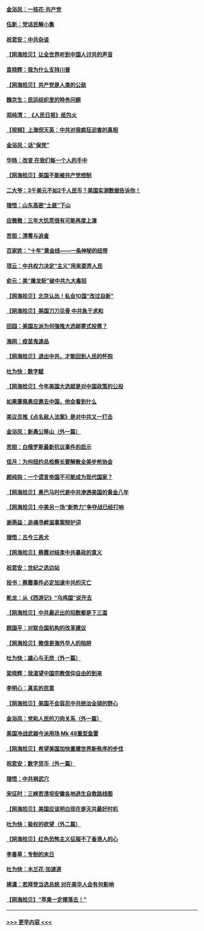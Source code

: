 #### [金浴凤：一枝花·共产党](../pages/nsc993/n12368757.md?t=08312151) 
#### [伍新：党话民解小集](../pages/nsc993/n12366907.md?t=08312151) 
#### [祝君安：中共杂谈](../pages/nsc993/n12366076.md?t=08312151) 
#### [【网海拾贝】让全世界听到中国人讨共的声音](../pages/nsc993/n12365569.md?t=08312151) 
#### [袁晓辉：我为什么支持川普](../pages/nsc993/n12362670.md?t=08312151) 
#### [【网海拾贝】共产党是人类的公敌](../pages/nsc993/n12363182.md?t=08312151) 
#### [魏京生：民运组织里的特务问题](../pages/nsc993/n12363010.md?t=08312151) 
#### [郑纯清： 《人民日报》纸包火](../pages/nsc993/n12362706.md?t=08312151) 
#### [【视频】上海倪天英：中共对我疯狂迫害的真相](../pages/nsc993/n12356341.md?t=08312151) 
#### [金浴凤：话“保党”](../pages/nsc993/n12361867.md?t=08312151) 
#### [华旸：改变 在我们每一个人的手中](../pages/nsc993/n12361774.md?t=08312151) 
#### [【网海拾贝】美国不能被共产党控制](../pages/nsc993/n12360271.md?t=08312151) 
#### [二大爷：3千美元不如2千人民币？美国实测数据告诉你！](../pages/nsc993/n12358563.md?t=08312151) 
#### [理悟：山东高密“土匪”下山](../pages/nsc993/n12358535.md?t=08312151) 
#### [应微微：三年大饥荒很有可能再度上演](../pages/nsc993/n12358523.md?t=08312151) 
#### [苦胆：清零与追查](../pages/nsc993/n12358501.md?t=08312151) 
#### [百家姓：“十年”黄金线——一条神秘的纽带](../pages/nsc993/n12358319.md?t=08312151) 
#### [项云：中共权力决定“主义”用来耍弄人民](../pages/nsc993/n12358172.md?t=08312151) 
#### [俞元：美“屠龙斩”破中共九大毒招](../pages/nsc993/n12357822.md?t=08312151) 
#### [【网海拾贝】北京认怂！私会10国“改过自新”](../pages/nsc993/n12357784.md?t=08312151) 
#### [【网海拾贝】美国刀刀见骨 中共急于求和](../pages/nsc993/n12355511.md?t=08312151) 
#### [田园：美国左派为何强推大选邮寄式投票？](../pages/nsc993/n12352963.md?t=08312151) 
#### [海网：疫苗鬼速品](../pages/nsc993/n12354438.md?t=08312151) 
#### [【网海拾贝】退出中共，才能回到人民的怀抱](../pages/nsc993/n12352634.md?t=08312151) 
#### [吐为快：数字赋](../pages/nsc993/n12352317.md?t=08312151) 
#### [【网海拾贝】今年美国大选就是对中国政策的公投](../pages/nsc993/n12350973.md?t=08312151) 
#### [如果蓬佩奥应邀去中国，他会看到什么](../pages/nsc993/n12350945.md?t=08312151) 
#### [美议员推《点名敌人法案》是对中共又一打击](../pages/nsc993/n12350765.md?t=08312151) 
#### [金浴凤：新愚公移山（外一篇）](../pages/nsc993/n12350253.md?t=08312151) 
#### [苦胆：白俄罗斯最新抗议事件的启示](../pages/nsc993/n12349989.md?t=08312151) 
#### [佳月：为何纽约总检察长要解散全美步枪协会](../pages/nsc993/n12349939.md?t=08312151) 
#### [颜纯钩：一个谎言帝国不可能成为现代国家？](../pages/nsc993/n12349898.md?t=08312151) 
#### [【网海拾贝】奥巴马时代是中共渗透美国的黄金八年](../pages/nsc993/n12349284.md?t=08312151) 
#### [【网海拾贝】中美另一场“新势力”争夺战已经打响](../pages/nsc993/n12346998.md?t=08312151) 
#### [谢燕益：追魂寻衅滋事案辩护词](../pages/nsc993/n12346892.md?t=08312151) 
#### [理悟：古今三恶犬](../pages/nsc993/n12345190.md?t=08312151) 
#### [【网海拾贝】蔡霞对结束中共暴政的意义](../pages/nsc993/n12344263.md?t=08312151) 
#### [祝君安：世纪之选边站](../pages/nsc993/n12342382.md?t=08312151) 
#### [投书：蔡霞事件必定加速中共的灭亡](../pages/nsc993/n12341881.md?t=08312151) 
#### [乾龙：从《西游记》“乌鸡国”说开去](../pages/nsc993/n12341690.md?t=08312151) 
#### [【网海拾贝】中共最近出的招数都是下三滥](../pages/nsc993/n12341593.md?t=08312151) 
#### [顾国平：对联合国机构的改革建议](../pages/nsc993/n12339928.md?t=08312151) 
#### [【网海拾贝】微信是海外华人的陷阱](../pages/nsc993/n12338868.md?t=08312151) 
#### [吐为快：雄心与无奈（外一篇）](../pages/nsc993/n12338132.md?t=08312151) 
#### [梁晓辉：我渴望中国宗教信仰自由的到来](../pages/nsc993/n12336657.md?t=08312151) 
#### [李明心：真实的民意](../pages/nsc993/n12336089.md?t=08312151) 
#### [【网海拾贝】美国不会容忍中共统治全球的野心](../pages/nsc993/n12336063.md?t=08312151) 
#### [金浴凤：党和人民的刀肉关系（外一篇）](../pages/nsc993/n12335834.md?t=08312151) 
#### [美国冷战武器今派用场 Mk 48重型鱼雷](../pages/nsc993/n12335354.md?t=08312151) 
#### [【网海拾贝】希望美国加快重建世界新秩序的步伐](../pages/nsc993/n12334224.md?t=08312151) 
#### [祝君安：数字货币（外一篇）](../pages/nsc993/n12334186.md?t=08312151) 
#### [理悟：中共祸武穴](../pages/nsc993/n12333962.md?t=08312151) 
#### [宋征时：三峡若溃坝安徽各地逃生自救路线图](../pages/nsc993/n12332450.md?t=08312151) 
#### [【网海拾贝】美国应该明白现在是灭共最好时机](../pages/nsc993/n12332313.md?t=08312151) 
#### [吐为快：极权的欲望（外二篇）](../pages/nsc993/n12332089.md?t=08312151) 
#### [【网海拾贝】红色恐怖主义征服不了香港人的心](../pages/nsc993/n12329296.md?t=08312151) 
#### [李春草：专制的末日](../pages/nsc993/n12329079.md?t=08312151) 
#### [吐为快：木兰花‧加速道](../pages/nsc993/n12327366.md?t=08312151) 
#### [拂潇：若拜登当选总统 对在美华人会有何影响](../pages/nsc993/n12295996.md?t=08312151) 
#### [【网海拾贝】“苹果一定撑落去！”](../pages/nsc993/n12326784.md?t=08312151) 

----
#### [ >>> 更早内容 <<< ](../indexes/nsc993-earlier.md)
